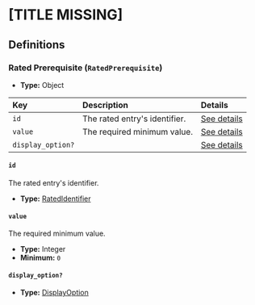 # [TITLE MISSING]

## Definitions

### <a name="RatedPrerequisite"></a> Rated Prerequisite (`RatedPrerequisite`)

- **Type:** Object

Key | Description | Details
:-- | :-- | :--
`id` | The rated entry's identifier. | <a href="#RatedPrerequisite/id">See details</a>
`value` | The required minimum value. | <a href="#RatedPrerequisite/value">See details</a>
`display_option?` |  | <a href="#RatedPrerequisite/display_option">See details</a>

#### <a name="RatedPrerequisite/id"></a> `id`

The rated entry's identifier.

- **Type:** <a href="../../_IdentifierGroup.md#RatedIdentifier">RatedIdentifier</a>

#### <a name="RatedPrerequisite/value"></a> `value`

The required minimum value.

- **Type:** Integer
- **Minimum:** `0`

#### <a name="RatedPrerequisite/display_option"></a> `display_option?`

- **Type:** <a href="../DisplayOption.md#DisplayOption">DisplayOption</a>
